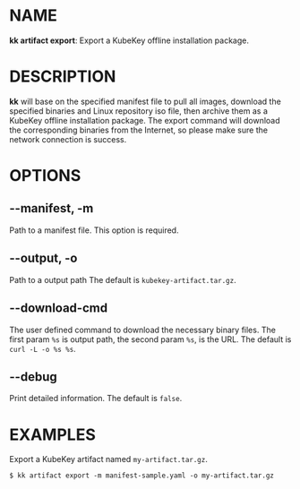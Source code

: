 # NAME
**kk artifact export**: Export a KubeKey offline installation package.

# DESCRIPTION
**kk** will base on the specified manifest file to pull all images, download the specified binaries and Linux repository iso file, then archive them as a KubeKey offline installation package. The export command will download the corresponding binaries from the Internet, so please make sure the network connection is success.

# OPTIONS

## **--manifest, -m**
Path to a manifest file. This option is required.

## **--output, -o**
Path to a output path The default is `kubekey-artifact.tar.gz`.

## **--download-cmd**
The user defined command to download the necessary binary files. The first param `%s` is output path, the second param `%s`, is the URL. The default is `curl -L -o %s %s`.

## **--debug**
Print detailed information. The default is `false`.

# EXAMPLES
Export a KubeKey artifact named `my-artifact.tar.gz`.
```
$ kk artifact export -m manifest-sample.yaml -o my-artifact.tar.gz
```